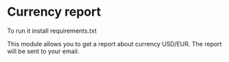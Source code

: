 # Currency report

To run it install requirements.txt 

This module allows you to get a report about currency USD/EUR. 
The report will be sent to your email.
